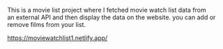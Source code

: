   This is a movie list project where I fetched movie watch list data from          
an external API and then display the data on the website. you can add or remove films from your list.                                                                                                                                                                                                                                                                                                                       
  
https://moviewatchlist1.netlify.app/      
 
